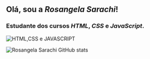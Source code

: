## Olá, sou a *Rosangela Sarachi*!
### Estudante dos cursos _HTML_, _CSS_ e _JavaScript_.

![HTML,CSS e JAVASCRIPT](https://encrypted-tbn0.gstatic.com/images?q=tbn:ANd9GcR73uGYSsu-C8g_ZuiaWbWlleP1KzYmKFfCWg&usqp=CAU)

![Rosangela Sarachi GitHub stats](https://github-readme-stats.vercel.app/api?username=RosangelaSarachi&show_icons=true&theme=cobalt)
